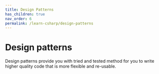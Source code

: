 ```yaml
---
title: Design Patterns
has_children: true
nav_order: 6
permalink: /learn-csharp/design-patterns
---
```


# Design patterns

Design patterns provide you with tried and tested method for you to write higher quality code that is more flexible and re-usable.